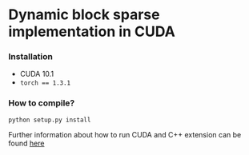 # Dynamic block sparse implementation in CUDA

### Installation
- CUDA 10.1
- `torch == 1.3.1`

### How to compile?

`python setup.py install`

Further information about how to run CUDA and C++ extension can be found [here](https://pytorch.org/tutorials/advanced/cpp_extension.html)


